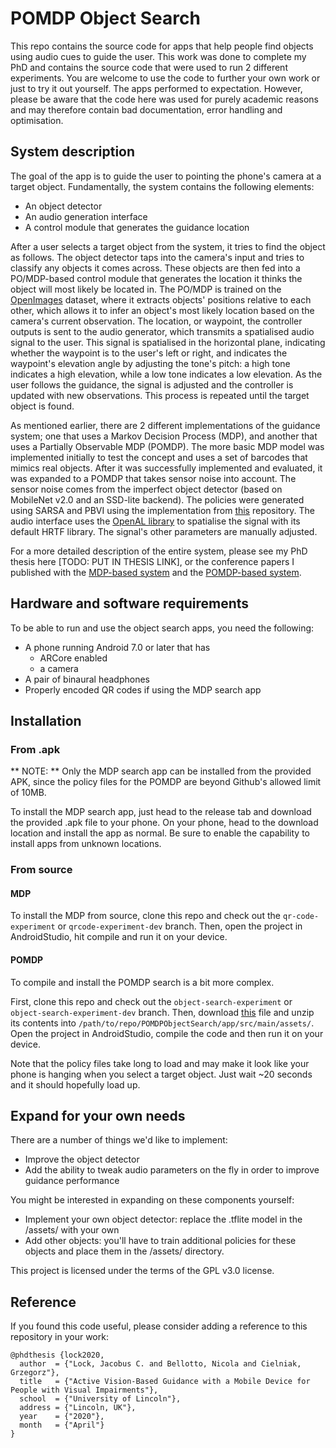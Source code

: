 # POMDP Object Search

This repo contains the source code for apps that help people find objects using audio cues to guide the user.
This work was done to complete my PhD and contains the source code that were used to run 2 different experiments.
You are welcome to use the code to further your own work or just to try it out yourself.
The apps performed to expectation.
However, please be aware that the code here was used for purely academic reasons and may therefore contain bad documentation, error handling and optimisation.

## System description

The goal of the app is to guide the user to pointing the phone's camera at a target object.
Fundamentally, the system contains the following elements:

- An object detector
- An audio generation interface
- A control module that generates the guidance location

After a user selects a target object from the system, it tries to find the object as follows. 
The object detector taps into the camera's input and tries to classify any objects it comes across. 
These objects are then fed into a PO/MDP-based control module that generates the location it thinks the object will most likely be located in.
The PO/MDP is trained on the [OpenImages](https://github.com/openimages/dataset) dataset, where it extracts objects' positions relative to each other, which allows it to infer an object's most likely location based on the camera's current observation.
The location, or waypoint, the controller outputs is sent to the audio generator, which transmits a spatialised audio signal to the user.
This signal is spatialised in the horizontal plane, indicating whether the waypoint is to the user's left or right, and indicates the waypoint's elevation angle by adjusting the tone's pitch: a high tone indicates a high elevation, while a low tone indicates a low elevation.
As the user follows the guidance, the signal is adjusted and the controller is updated with new observations.
This process is repeated until the target object is found. 

As mentioned earlier, there are 2 different implementations of the guidance system; one that uses a Markov Decision Process (MDP), and another that uses a Partially Observable MDP (POMDP).
The more basic MDP model was implemented initially to test the concept and uses a set of barcodes that mimics real objects.
After it was successfully implemented and evaluated, it was expanded to a POMDP that takes sensor noise into account. 
The sensor noise comes from the imperfect object detector (based on MobileNet v2.0 and an SSD-lite backend).
The policies were generated using SARSA and PBVI using the implementation from [this](https://github.com/Svalorzen/AI-Toolbox) repository.
The audio interface uses the [OpenAL library](https://github.com/kcat/openal-soft) to spatialise the signal with its default HRTF library.
The signal's other parameters are manually adjusted.

For a more detailed description of the entire system, please see my PhD thesis here [TODO: PUT IN THESIS LINK], or the conference papers I published with the [MDP-based system](http://eprints.lincoln.ac.uk/id/eprint/34596/1/Lock2019.pdf) and the [POMDP-based system](https://link.springer.com/chapter/10.1007/978-3-030-30645-8_59).

## Hardware and software requirements

To be able to run and use the object search apps, you need the following: 

- A phone running Android 7.0 or later that has 
  - ARCore enabled
  - a camera
- A pair of binaural headphones
- Properly encoded QR codes if using the MDP search app

## Installation

### From .apk

** NOTE: ** Only the MDP search app can be installed from the provided APK, since the policy files for the POMDP are beyond Github's allowed limit of 10MB. 

To install the MDP search app, just head to the release tab and download the provided .apk file to your phone. 
On your phone, head to the download location and install the app as normal.
Be sure to enable the capability to install apps from unknown locations. 

### From source

#### MDP
 
To install the MDP from source, clone this repo and check out the `qr-code-experiment` or `qrcode-experiment-dev` branch.
Then, open the project in AndroidStudio, hit compile and run it on your device. 

#### POMDP

To compile and install the POMDP search is a bit more complex.

First, clone this repo and check out the `object-search-experiment` or `object-search-experiment-dev` branch.
Then, download [this](https://drive.google.com/file/d/1FgSHg3DeHHmvaml89lBDeMFe1PEt-1Hp/view?usp=sharing) file and unzip its contents into `/path/to/repo/POMDPObjectSearch/app/src/main/assets/`.
Open the project in AndroidStudio, compile the code and then run it on your device. 

Note that the policy files take long to load and may make it look like your phone is hanging when you select a target object.
Just wait ~20 seconds and it should hopefully load up.

## Expand for your own needs

There are a number of things we'd like to implement:

- Improve the object detector
- Add the ability to tweak audio parameters on the fly in order to improve guidance performance

You might be interested in expanding on these components yourself:

- Implement your own object detector: replace the .tflite model in the /assets/ with your own
- Add other objects: you'll have to train additional policies for these objects and place them in the /assets/ directory.


This project is licensed under the terms of the GPL v3.0 license. 

## Reference

If you found this code useful, please consider adding a reference to this repository in your work:

```
@phdthesis {lock2020,
  author  = {"Lock, Jacobus C. and Bellotto, Nicola and Cielniak, Grzegorz"},
  title   = {"Active Vision-Based Guidance with a Mobile Device for People with Visual Impairments"},
  school  = {"University of Lincoln"},
  address = {"Lincoln, UK"},
  year    = {"2020"},
  month   = {"April"}
}
```
